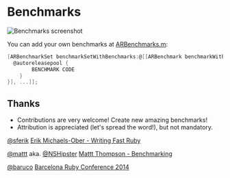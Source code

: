 # Benchmarks

![Benchmarks screenshot](https://raw.github.com/alexruperez/Benchmarks/master/Benchmarks.png "Benchmarks screenshot")

You can add your own benchmarks at [ARBenchmarks.m](https://github.com/alexruperez/Benchmarks/blob/master/Benchmarks/ARBenchmarks.m):

```objectivec
[ARBenchmarkSet benchmarkSetWithBenchmarks:@[[ARBenchmark benchmarkWithName:@"DESCRIPTION" block:^{
  @autoreleasepool {
		BENCHMARK CODE
	}
}], ...]];
```

## Thanks

* Contributions are very welcome! Create new amazing benchmarks!
* Attribution is appreciated (let's spread the word!), but not mandatory.

[@sferik](http://github.com/sferik) [Erik Michaels-Ober - Writing Fast Ruby](https://speakerdeck.com/sferik/writing-fast-ruby)

[@mattt](http://github.com/mattt) aka. [@NSHipster](http://github.com/NSHipster) [Mattt Thompson - Benchmarking](http://nshipster.com/benchmarking/)

[@baruco](http://github.com/baruco) [Barcelona Ruby Conference 2014](http://www.baruco.org)
